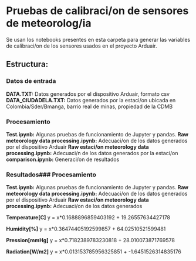 # Pruebas de calibraci/on de sensores de meteorolog/ia

Se usan los notebooks presentes en esta carpeta para generar las variables de calibraci/on de los sensores usados en el proyecto Arduair.
## Estructura:

### Datos de entrada
**DATA.TXT:** Datos generados por el dispositivo Arduair, formato csv
**DATA_CIUDADELA.TXT:** Datos generados por la estaci/on ubicada en Colombia/Sder/Bmanga, barrio real de minas, propiedad de la CDMB

### Procesamiento
**Test.ipynb:** Algunas pruebas de funcionamiento de Jupyter y pandas.
**Raw meteorology data processing.ipynb:** Adecuaci/on de los datos generados por el dispositivo Arduair
**Raw estaci/on meteorology data processing.ipynb:** Adecuaci/n de los datos generados por la estaci/on
**comparison.ipynb:** Generaci/on de resultados

### Resultados### Procesamiento
**Test.ipynb:** Algunas pruebas de funcionamiento de Jupyter y pandas.
**Raw meteorology data processing.ipynb:** Adecuaci/on de los datos generados por el dispositivo Arduair
**Raw estaci/on meteorology data processing.ipynb:** Adecuaci/on de los datos generados

**Temperature[C]**
y = x*0.1688896859403192 + 19.26557634427178

**Humidity[%]**
y = x*0.36474405192599857 + 64.02510521599481

**Pression[mmHg]**
y = x*0.7182389783230818 + 28.010073871769578

**Radiation[W/m2]**
y = x*0.013153785956325851 + -1.6451526314835176
